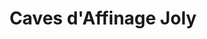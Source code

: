---
title: "Caves d'Affinage Joly"
url: /pierrefontaine-les-varans/caves-daffinage-joly/
shop: fromage
---